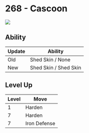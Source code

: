 # 268 - Cascoon
![][268]

## Ability

Update | Ability
---    | ---
Old    | Shed Skin / None
New    | Shed Skin / Shed Skin

## Level Up

Level | Move
---   | ---
  1   | Harden
  7   | Harden
  7   | Iron Defense

[268]: ../img/pokemon/268.png
